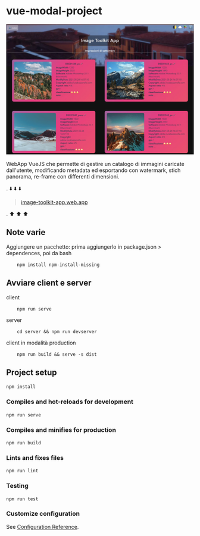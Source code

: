 # vue-modal-project

![AppThumb](https://github.com/lucaBazza/Image-Toolkit-WebApp/blob/testing/src/assets/Thumbnail-ImageToolkitApp-v0.jpg?raw=true)

WebApp VueJS che permette di gestire un catalogo di immagini caricate dall'utente, modificando metadata ed esportando con watermark, stich panorama, re-frame con differenti dimensioni.

. ⬇️  ⬇️  ⬇️

> [image-toolkit-app.web.app](https://image-toolkit-app.web.app/)

. ⬆️  ⬆️  ⬆️ 

## Note varie
Aggiungere un pacchetto: prima aggiungerlo in package.json > dependences, poi da bash
```console
    npm install npm-install-missing
```

## Avviare client e server
client
```console
    npm run serve
```

server
```console
    cd server && npm run devserver
```

client in modalità production
```**console**
    npm run build && serve -s dist
```

## Project setup
```
npm install
```

### Compiles and hot-reloads for development
```
npm run serve
```

### Compiles and minifies for production
```
npm run build
```

### Lints and fixes files
```
npm run lint
```

### Testing
```
npm run test
```

### Customize configuration
See [Configuration Reference](https://cli.vuejs.org/config/).
